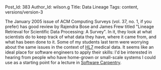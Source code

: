 Post_Id: 383
Author_Id: wilson.g
Title: Data Lineage
Tags: content, versions/version-3

<p>The January 2005 issue of ACM Computing Surveys (vol. 37, no. 1, if you prefer) has good review by Rajendra Bose and James Frew titled "Lineage Retrieval for Scientific Data Processing: A Survey".  In it, they look at what scientists do to keep track of what data they have, where it came from, and what has been done to it.  Some of my students last term were worrying about the same issues in the context of <a href="http://www.hl7.ca">HL7</a> medical data.  It seems like an ideal place for software engineers to apply their skills: I'd be interested in hearing from people who have home-grown or small-scale systems I could use as a starting point for a lecture in <a href="http://www.software-carpentry.org">Software Carpentry</a>.</p>
